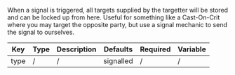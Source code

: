 When a signal is triggered, all targets supplied by the targetter will be stored and can be locked up from here. Useful for something like a Cast-On-Crit where you may target the opposite party, but use a signal mechanic to send the signal to ourselves.

| Key | Type | Description | Defaults | Required | Variable |
|-|-|-|-|-|-|
| type | / | / | signalled | / | / |